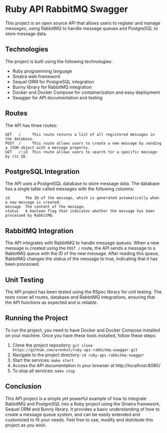 # Ruby API RabbitMQ Swagger

This project is an open source API that allows users to register and manage messages, using RabbitMQ to handle message queues and PostgreSQL to store message data.

## Technologies

The project is built using the following technologies:

- Ruby programming language
- Sinatra web framework
- Sequel ORM for PostgreSQL integration
- Bunny library for RabbitMQ integration
- Docker and Docker Compose for containerization and easy deployment
- Swagger for API documentation and testing

## Routes

The API has three routes:

    GET   /     This route returns a list of all registered messages in the database.
    POST  /     This route allows users to create a new message by sending a JSON object with a message property.
    GET   /:id  This route allows users to search for a specific message by its ID.

## PostgreSQL Integration

The API uses a PostgreSQL database to store message data. The database has a single table called messages with the following columns:

    id       The ID of the message, which is generated automatically when a new message is created.
    message  The content of the message.
    status   A boolean flag that indicates whether the message has been processed by RabbitMQ.

## RabbitMQ Integration

The API integrates with RabbitMQ to handle message queues. When a new message is created using the `POST /` route, the API sends a message to a RabbitMQ queue with the ID of the new message. After reading this queue, RabbitMQ changes the status of the message to true, indicating that it has been processed.

## Unit Testing

The API project has been tested using the RSpec library for unit testing. The tests cover all routes, database and RabbitMQ integrations, ensuring that the API functions as expected and is reliable.

## Running the Project

To run the project, you need to have Docker and Docker Compose installed on your machine. Once you have these tools installed, follow these steps:

1. Clone the project repository: `git clone https://github.com/aronkst/ruby-api-rabbitmq-swagger.git`
2. Navigate to the project directory: `cd ruby-api-rabbitmq-swagger`
3. Start the services: `make start`
4. Access the API documentation in your browser at http://localhost:8080/
5. To stop all services: `make stop`

## Conclusion

This API project is a simple yet powerful example of how to integrate RabbitMQ and PostgreSQL into a Ruby project using the Sinatra framework, Sequel ORM and Bunny library. It provides a basic understanding of how to create a message queue system, and can be easily extended and customized to fit your needs. Feel free to use, modify and distribute this project as you wish.
